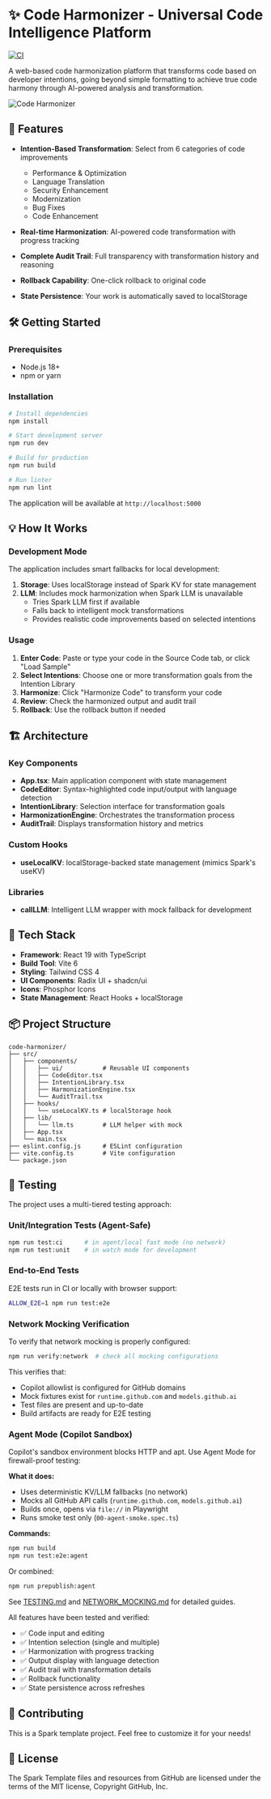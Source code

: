# ✨ Code Harmonizer - Universal Code Intelligence Platform

[![CI](https://github.com/akwardphoenix-hub/code-harmonizer/actions/workflows/main.yml/badge.svg)](https://github.com/akwardphoenix-hub/code-harmonizer/actions/workflows/main.yml)

A web-based code harmonization platform that transforms code based on developer intentions, going beyond simple formatting to achieve true code harmony through AI-powered analysis and transformation.

![Code Harmonizer](https://github.com/user-attachments/assets/de82f096-4bfe-414f-b41a-ea8ea5bda79b)

## 🚀 Features

- **Intention-Based Transformation**: Select from 6 categories of code improvements
  - Performance & Optimization
  - Language Translation
  - Security Enhancement
  - Modernization
  - Bug Fixes
  - Code Enhancement

- **Real-time Harmonization**: AI-powered code transformation with progress tracking
- **Complete Audit Trail**: Full transparency with transformation history and reasoning
- **Rollback Capability**: One-click rollback to original code
- **State Persistence**: Your work is automatically saved to localStorage

## 🛠️ Getting Started

### Prerequisites
- Node.js 18+ 
- npm or yarn

### Installation

```bash
# Install dependencies
npm install

# Start development server
npm run dev

# Build for production
npm run build

# Run linter
npm run lint
```

The application will be available at `http://localhost:5000`

## 💡 How It Works

### Development Mode
The application includes smart fallbacks for local development:

1. **Storage**: Uses localStorage instead of Spark KV for state management
2. **LLM**: Includes mock harmonization when Spark LLM is unavailable
   - Tries Spark LLM first if available
   - Falls back to intelligent mock transformations
   - Provides realistic code improvements based on selected intentions

### Usage

1. **Enter Code**: Paste or type your code in the Source Code tab, or click "Load Sample"
2. **Select Intentions**: Choose one or more transformation goals from the Intention Library
3. **Harmonize**: Click "Harmonize Code" to transform your code
4. **Review**: Check the harmonized output and audit trail
5. **Rollback**: Use the rollback button if needed

## 🏗️ Architecture

### Key Components

- **App.tsx**: Main application component with state management
- **CodeEditor**: Syntax-highlighted code input/output with language detection
- **IntentionLibrary**: Selection interface for transformation goals
- **HarmonizationEngine**: Orchestrates the transformation process
- **AuditTrail**: Displays transformation history and metrics

### Custom Hooks

- **useLocalKV**: localStorage-backed state management (mimics Spark's useKV)

### Libraries

- **callLLM**: Intelligent LLM wrapper with mock fallback for development

## 🎨 Tech Stack

- **Framework**: React 19 with TypeScript
- **Build Tool**: Vite 6
- **Styling**: Tailwind CSS 4
- **UI Components**: Radix UI + shadcn/ui
- **Icons**: Phosphor Icons
- **State Management**: React Hooks + localStorage

## 📦 Project Structure

```
code-harmonizer/
├── src/
│   ├── components/
│   │   ├── ui/           # Reusable UI components
│   │   ├── CodeEditor.tsx
│   │   ├── IntentionLibrary.tsx
│   │   ├── HarmonizationEngine.tsx
│   │   └── AuditTrail.tsx
│   ├── hooks/
│   │   └── useLocalKV.ts # localStorage hook
│   ├── lib/
│   │   └── llm.ts        # LLM helper with mock
│   ├── App.tsx
│   └── main.tsx
├── eslint.config.js      # ESLint configuration
├── vite.config.ts        # Vite configuration
└── package.json
```

## 🧪 Testing

The project uses a multi-tiered testing approach:

### Unit/Integration Tests (Agent-Safe)
```bash
npm run test:ci      # in agent/local fast mode (no network)
npm run test:unit    # in watch mode for development
```

### End-to-End Tests
E2E tests run in CI or locally with browser support:
```bash
ALLOW_E2E=1 npm run test:e2e
```

### Network Mocking Verification
To verify that network mocking is properly configured:
```bash
npm run verify:network  # check all mocking configurations
```

This verifies that:
- Copilot allowlist is configured for GitHub domains
- Mock fixtures exist for `runtime.github.com` and `models.github.ai`
- Test files are present and up-to-date
- Build artifacts are ready for E2E testing

### Agent Mode (Copilot Sandbox)

Copilot's sandbox environment blocks HTTP and apt. Use Agent Mode for firewall-proof testing:

**What it does:**
- Uses deterministic KV/LLM fallbacks (no network)
- Mocks all GitHub API calls (`runtime.github.com`, `models.github.ai`)
- Builds once, opens via `file://` in Playwright
- Runs smoke test only (`00-agent-smoke.spec.ts`)

**Commands:**
```bash
npm run build
npm run test:e2e:agent
```

Or combined:
```bash
npm run prepublish:agent
```

See [TESTING.md](./TESTING.md) and [NETWORK_MOCKING.md](./NETWORK_MOCKING.md) for detailed guides.

All features have been tested and verified:
- ✅ Code input and editing
- ✅ Intention selection (single and multiple)
- ✅ Harmonization with progress tracking
- ✅ Output display with language detection
- ✅ Audit trail with transformation details
- ✅ Rollback functionality
- ✅ State persistence across refreshes

## 🤝 Contributing

This is a Spark template project. Feel free to customize it for your needs!

## 📄 License

The Spark Template files and resources from GitHub are licensed under the terms of the MIT license, Copyright GitHub, Inc.
